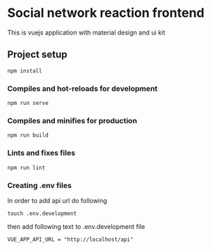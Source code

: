 # Social network reaction frontend

This is vuejs application with material design and ui kit

## Project setup
```
npm install
```

### Compiles and hot-reloads for development
```
npm run serve
```

### Compiles and minifies for production
```
npm run build
```

### Lints and fixes files
```
npm run lint
```

### Creating .env files
In order to add api url do following
```
touch .env.development
```
then add following text to .env.development file
```
VUE_APP_API_URL = "http://localhost/api"
```